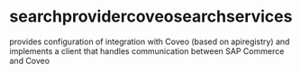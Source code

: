 # searchprovidercoveosearchservices
provides configuration of integration with Coveo (based on apiregistry) and implements a client that handles communication between SAP Commerce and Coveo
